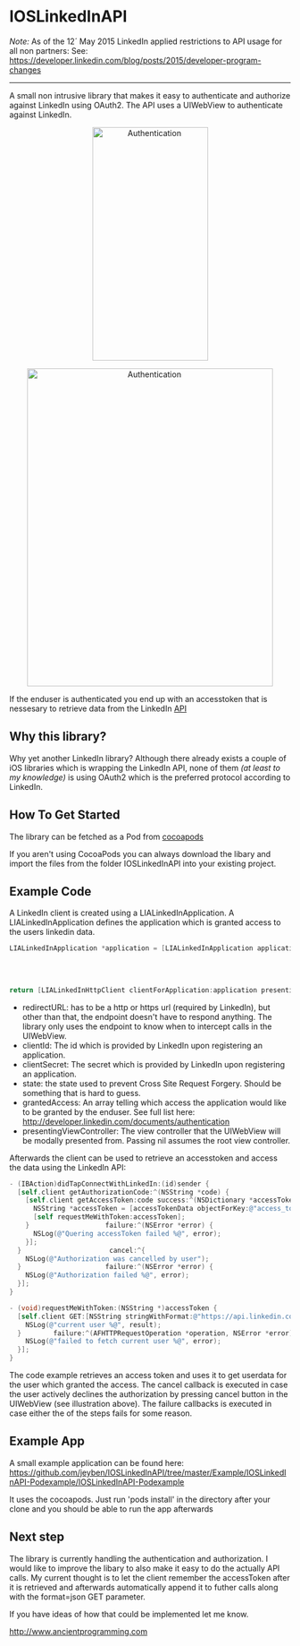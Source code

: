IOSLinkedInAPI
==============

*Note:* As of the 12´ May 2015 LinkedIn applied restrictions to API usage for all non partners:
See: https://developer.linkedin.com/blog/posts/2015/developer-program-changes

----------------------------------------------------------
A small non intrusive library that makes it easy to authenticate and authorize against LinkedIn using OAuth2.
The API uses a UIWebView to authenticate against LinkedIn.

<p align="center" >
  <img src="https://raw.github.com/jeyben/IOSLinkedInAPI/master/gh-pages/authenticate-example-iphone.png" alt="Authentication" title="Authentication" height="417" width="207">
</p>
<p align="center" >
  <img src="https://raw.github.com/jeyben/IOSLinkedInAPI/master/gh-pages/authenticate-example-ipad.png" alt="Authentication" title="Authentication" height="568" width="440">
</p>

If the enduser is authenticated you end up with an accesstoken that is nessesary to retrieve data from the LinkedIn [API](https://developer.linkedin.com/apis)

Why this library?
-----------------
Why yet another LinkedIn library?
Although there already exists a couple of iOS libraries which is wrapping the LinkedIn API, none of them *(at least to my knowledge)* is using OAuth2 which is the preferred protocol according to LinkedIn.

How To Get Started
------------------
The library can be fetched as a Pod from [cocoapods](http://cocoapods.org/?q=ioslinkedinapi)

If you aren't using CocoaPods you can always download the libary and import the files from the folder IOSLinkedInAPI into your existing project.

Example Code
------------

A LinkedIn client is created using a LIALinkedInApplication.
A LIALinkedInApplication defines the application which is granted access to the users linkedin data.
``` objective-c
LIALinkedInApplication *application = [LIALinkedInApplication applicationWithRedirectURL:@"http://www.ancientprogramming.com/liaexample"
                                                                                  clientId:@"clientId"
                                                                              clientSecret:@"clientSecret"
                                                                                     state:@"DCEEFWF45453sdffef424"
                                                                             grantedAccess:@[@"r_fullprofile", @"r_network"]];
return [LIALinkedInHttpClient clientForApplication:application presentingViewController:nil];
```
* redirectURL: has to be a http or https url (required by LinkedIn), but other than that, the endpoint doesn't have to respond anything. The library only uses the endpoint to know when to intercept calls in the UIWebView.
* clientId: The id which is provided by LinkedIn upon registering an application.
* clientSecret: The secret which is provided by LinkedIn upon registering an application.
* state: the state used to prevent Cross Site Request Forgery. Should be something that is hard to guess.
* grantedAccess: An array telling which access the application would like to be granted by the enduser. See full list here: http://developer.linkedin.com/documents/authentication
* presentingViewController: The view controller that the UIWebView will be modally presented from.  Passing nil assumes the root view controller.

Afterwards the client can be used to retrieve an accesstoken and access the data using the LinkedIn API:
``` objective-c
- (IBAction)didTapConnectWithLinkedIn:(id)sender {
  [self.client getAuthorizationCode:^(NSString *code) {
    [self.client getAccessToken:code success:^(NSDictionary *accessTokenData) {
      NSString *accessToken = [accessTokenData objectForKey:@"access_token"];
      [self requestMeWithToken:accessToken];
    }                   failure:^(NSError *error) {
      NSLog(@"Quering accessToken failed %@", error);
    }];
  }                      cancel:^{
    NSLog(@"Authorization was cancelled by user");
  }                     failure:^(NSError *error) {
    NSLog(@"Authorization failed %@", error);
  }];
}

- (void)requestMeWithToken:(NSString *)accessToken {
  [self.client GET:[NSString stringWithFormat:@"https://api.linkedin.com/v1/people/~?oauth2_access_token=%@&format=json", accessToken] parameters:nil success:^(AFHTTPRequestOperation *operation, NSDictionary *result) {
    NSLog(@"current user %@", result);
  }        failure:^(AFHTTPRequestOperation *operation, NSError *error) {
    NSLog(@"failed to fetch current user %@", error);
  }];
}
```
The code example retrieves an access token and uses it to get userdata for the user which granted the access.
The cancel callback is executed in case the user actively declines the authorization by pressing cancel button in the UIWebView (see illustration above).
The failure callbacks is executed in case either the of the steps fails for some reason.

Example App
------------
A small example application can be found here:
https://github.com/jeyben/IOSLinkedInAPI/tree/master/Example/IOSLinkedInAPI-Podexample/IOSLinkedInAPI-Podexample

It uses the cocoapods.
Just run 'pods install' in the directory after your clone and you should be able to run the app afterwards


Next step
--------------------
The library is currently  handling the authentication and authorization.
I would like to improve the libary to also make it easy to do the actually API calls.
My current thought is to let the client remember the accessToken after it is retrieved and afterwards automatically append it to futher calls along with the format=json GET parameter.

If you have ideas of how that could be implemented let me know.

http://www.ancientprogramming.com

